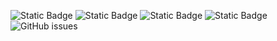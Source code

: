![Static Badge](https://img.shields.io/badge/blacklists-60-000000) ![Static Badge](https://img.shields.io/badge/blacklisted-3111605-cc0000) ![Static Badge](https://img.shields.io/badge/whitelisted-2244-00CC00) ![Static Badge](https://img.shields.io/badge/streaming_blacklist-28107-000000) ![GitHub issues](https://img.shields.io/github/issues/fabriziosalmi/blacklists)
